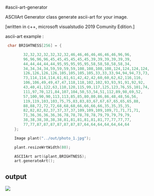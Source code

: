 #ascii-art-generator

ASCIIArt Generator class generate ascii-art for your image.

[written in c++, microsoft visualstudio 2019 Comunity Edition.]

ascii-art example :


```cpp
 char BRIGHTNESS[256] = {

        32,32,32,32,32,32,32,46,46,46,46,46,46,46,96,96,
        96,96,96,96,45,45,45,45,45,45,39,39,39,39,39,39,
        44,44,44,44,44,95,95,95,95,95,58,58,58,58,58,34,
        34,34,34,34,59,59,59,59,108,108,108,108,124,124,124,124,
        126,126,126,126,105,105,105,105,33,33,33,94,94,94,73,73,
        73,114,114,114,61,61,61,42,42,42,60,60,62,62,116,116,
        106,106,49,49,47,47,118,118,102,102,93,93,91,91,92,92,
        43,40,41,122,63,110,120,115,99,117,125,123,76,55,101,74,
        111,97,70,121,84,107,104,50,53,54,51,112,89,98,69,52,
        57,100,90,90,113,113,85,85,80,80,86,86,48,48,56,56,
        119,119,103,103,75,75,83,83,83,67,67,67,65,65,65,88,
        88,88,72,72,72,68,68,68,66,66,66,66,35,35,35,35,
        82,82,82,82,37,37,37,37,109,109,109,109,71,71,71,71,
        71,36,36,36,36,36,78,78,78,78,78,79,79,79,79,79,
        38,38,38,38,38,38,81,81,81,81,81,81,77,77,77,77,
        77,77,87,87,87,87,87,87,87,64,64,64,64,64,64,64
    };

    Image plant("../out/photo_1.jpg");

    plant.resizeWrtWidth(80);

    ASCIIArt art(&plant,BRIGHTNESS);
    art.generateArt();
```

## output
<img src="../out/screenshot_1.jpg" />

